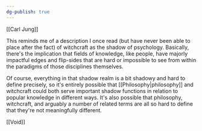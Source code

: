 ```yaml
---
dg-publish: true
---
```


[[Carl Jung]]

This reminds me of a description I once read (but have never been able to place after the fact) of witchcraft as the shadow of psychology. Basically, there's the implication that fields of knowledge, like people, have majorly impactful edges and flip-sides that are hard or impossible to see from within the paradigms of those disciplines themselves. 

Of course, everything in that shadow realm is a bit shadowy and hard to define precisely, so it's entirely possible that [[Philosophy|philosophy]] and witchcraft could both serve important shadow functions in relation to popular knowledge in different ways. It's also possible that philosophy, witchcraft, and arguably a number of related terms are all so hard to define that they're not meaningfully different.

[[Void]]